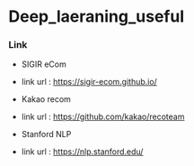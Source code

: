 # Deep_laeraning_useful

### Link
- SIGIR eCom
- link url : https://sigir-ecom.github.io/

- Kakao recom
- link url : https://github.com/kakao/recoteam

- Stanford NLP 
- link url : https://nlp.stanford.edu/
